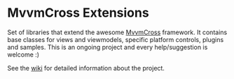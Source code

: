 # MvvmCross Extensions

Set of libraries that extend the awesome [MvvmCross](http://mvvmcross.com/) framework.
It contains base classes for views and viewmodels, specific platform controls, plugins and samples.
This is an ongoing project and every help/suggestion is welcome :)

See the [wiki](https://github.com/zleao/MvvmCross-Extensions/wiki) for detailed information about the project.
